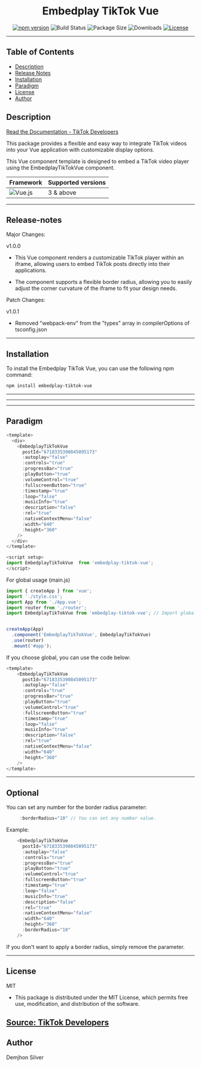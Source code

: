 

<div align="center">

# Embedplay TikTok Vue

[![npm version](https://img.shields.io/npm/v/embedplay-tiktok-vue.svg?logo=npm&style=flat-square&label=Latest&color=blue)](https://www.npmjs.com/package/embedplay-tiktok-vue)
![Build Status](https://img.shields.io/badge/Build-Passing-brightgreen?style=flat-square)
![Package Size](https://img.shields.io/bundlephobia/minzip/embedplay-tiktok-vue?style=flat-square&color=yellow)
![Downloads](https://img.shields.io/npm/dt/embedplay-tiktok-vue.svg?style=flat-square&label=Downloads&color=orange)
[![License](https://img.shields.io/npm/l/embedplay-tiktok-vue.svg?style=flat-square&label=License&color=green)](https://github.com/demjhonsilver/embedplay-tiktok-vue/blob/main/LICENSE.md)






</div>




---------------------

## Table of Contents

- [Description](#description)
- [Release Notes](#release-notes)
- [Installation](#installation)
- [Paradigm](#paradigm)
- [License](#license)
- [Author](#author)

## Description

[Read the Documentation - TikTok Developers](https://developers.tiktok.com/doc/embed-player?enter_method=left_navigation)

This package provides a flexible and easy way to integrate TikTok videos into your Vue application with customizable display options.

This Vue component template is designed to embed a TikTok video player using the EmbedplayTikTokVue component. 

Framework | Supported versions
------ | -------- | 
![Vue.js](https://img.shields.io/badge/vuejs-%2335495e.svg?style=for-the-badge&logo=vuedotjs&logoColor=%234FC08D)  | 3 & above


-----

## Release-notes


Major Changes:

 v1.0.0
 - This Vue component renders a customizable TikTok player within an iframe, allowing users to embed TikTok posts directly into their applications. 

 - The component supports a flexible border radius, allowing you to easily adjust the corner curvature of the iframe to fit your design needs.


Patch Changes:

 v1.0.1
 - Removed "webpack-env" from the "types" array in compilerOptions of tsconfig.json

___________

## Installation

To install the Embedplay TikTok Vue, you can use the following npm command:

```bash
npm install embedplay-tiktok-vue
```


--------




------------
------------
## Paradigm

```js
<template>
  <div>
    <EmbedplayTikTokVue 
      postId="6718335390845095173" 
      :autoplay="false" 
      :controls="true" 
      :progressBar="true" 
      :playButton="true"
      :volumeControl="true" 
      :fullscreenButton="true" 
      :timestamp="true"
      :loop="false"
      :musicInfo="true"
      :description="false"
      :rel="true"
      :nativeContextMenu="false"
      :width="640" 
      :height="360"
    />
  </div>
</template>

<script setup>
import EmbedplayTikTokVue  from 'embedplay-tiktok-vue';
</script>

```
For global usage (main.js)

```js
import { createApp } from 'vue';
import './style.css'; 
import App from './App.vue';
import router from './router';
import EmbedplayTikTokVue from 'embedplay-tiktok-vue'; // Import global


createApp(App)
  .component('EmbedplayTikTokVue', EmbedplayTikTokVue) 
  .use(router) 
  .mount('#app');

```

If you choose global, you can use the code below:

```js
<template>
    <EmbedplayTikTokVue 
      postId="6718335390845095173" 
      :autoplay="false" 
      :controls="true" 
      :progressBar="true" 
      :playButton="true"
      :volumeControl="true" 
      :fullscreenButton="true" 
      :timestamp="true"
      :loop="false"
      :musicInfo="true"
      :description="false"
      :rel="true"
      :nativeContextMenu="false"
      :width="640" 
      :height="360"
    />
</template>
```


--------
Optional
--------

You can set any number for the border radius parameter:


```js
     :borderRadius="10" // You can set any number value.
```
Example:

```js
    <EmbedplayTikTokVue 
      postId="6718335390845095173" 
      :autoplay="false" 
      :controls="true" 
      :progressBar="true" 
      :playButton="true"
      :volumeControl="true" 
      :fullscreenButton="true" 
      :timestamp="true"
      :loop="false"
      :musicInfo="true"
      :description="false"
      :rel="true"
      :nativeContextMenu="false"
      :width="640" 
      :height="360"
      :borderRadius="10"
    />
```

If you don't want to apply a border radius, simply remove the parameter.
______________________________________________






## License

MIT

- This package is distributed under the MIT License, which permits free use, modification, and distribution of the software.


[Source: TikTok Developers ](https://developers.tiktok.com/doc/overview)
----------------------------------------------------
## Author

Demjhon Silver